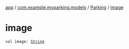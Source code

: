 [app](../../index.md) / [com.example.myparking.models](../index.md) / [Parking](index.md) / [image](./image.md)

# image

`val image: `[`String`](https://kotlinlang.org/api/latest/jvm/stdlib/kotlin/-string/index.html)